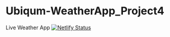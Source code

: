 # Ubiqum-WeatherApp_Project4
Live Weather App
[![Netlify Status](https://api.netlify.com/api/v1/badges/d5a71ec3-e82b-44c4-ad09-296cbd8e38c7/deploy-status)](https://app.netlify.com/sites/howistheweather-app/deploys)
